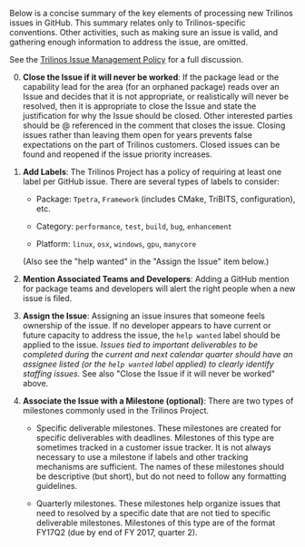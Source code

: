 Below is a concise summary of the key elements of processing new Trilinos issues in GitHub. This summary relates only to Trilinos-specific conventions. Other activities, such as making sure an issue is valid, and gathering enough information to address the issue, are omitted.

See the [Trilinos Issue Management Policy](https://github.com/trilinos/Trilinos/wiki/Managing-Trilinos-Project-Issues) for a full discussion.

0. **Close the Issue if it will never be worked**: If the package lead or the capability lead for the area (for an orphaned package) reads over an Issue and decides that it is not appropriate, or realistically will never be resolved, then it is appropriate to close the Issue and state the justification for why the Issue should be closed.  Other interested parties should be @ referenced in the comment that closes the issue. Closing issues rather than leaving them open for years prevents false expectations on the part of Trilinos customers. Closed issues can be found and reopened if the issue priority increases.

1. **Add Labels**: The Trilinos Project has a policy of requiring at least one label per GitHub issue. There are several types of labels to consider:

    * Package: `Tpetra`, `Framework` (includes CMake, TriBITS, configuration), etc.

    * Category: `performance`, `test`, `build`, `bug`, `enhancement`

    * Platform: `linux`, `osx`, `windows`, `gpu`, `manycore`

    (Also see the "help wanted" in the "Assign the Issue" item below.)

2. **Mention Associated Teams and Developers**: Adding a GitHub mention for package teams and developers will alert the right people when a new issue is filed.

3. **Assign the Issue**: Assigning an issue insures that someone feels ownership of the issue. If no developer appears to have current or future capacity to address the issue, the `help wanted` label should be applied to the issue. *Issues tied to important deliverables to be completed during the current and next calendar quarter should have an assignee listed (or the `help wanted` label applied) to clearly identify staffing issues.* See also "Close the Issue if it will never be worked" above.

4. **Associate the Issue with a Milestone (optional)**: There are two types of milestones commonly used in the Trilinos Project.
    * Specific deliverable milestones. These milestones are created for specific deliverables with deadlines. Milestones of this type are sometimes tracked in a customer issue tracker. It is not always necessary to use a milestone if labels and other tracking mechanisms are sufficient. The names of these milestones should be descriptive (but short), but do not need to follow any formatting guidelines.

    * Quarterly milestones. These milestones help organize issues that need to resolved by a specific date that are not tied to specific deliverable milestones. Milestones of this type are of the format FY17Q2 (due by end of FY 2017, quarter 2).